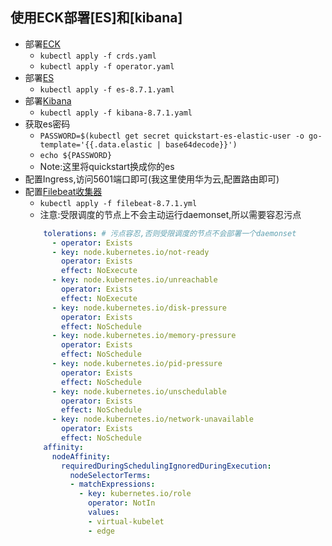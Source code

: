 
## 使用ECK部署[ES]和[kibana]

- 部署[ECK](https://www.elastic.co/guide/en/cloud-on-k8s/2.6/k8s-deploy-eck.html)
  - `kubectl apply -f crds.yaml`
  - `kubectl apply -f operator.yaml`
- 部署[ES](https://www.elastic.co/guide/en/cloud-on-k8s/2.6/k8s-deploy-elasticsearch.html)
  - `kubectl apply -f es-8.7.1.yaml`
- 部署[Kibana](https://www.elastic.co/guide/en/cloud-on-k8s/2.6/k8s-kibana-es.html#k8s-kibana-eck-managed-es)
  - `kubectl apply -f kibana-8.7.1.yaml`
- 获取es密码
  - `PASSWORD=$(kubectl get secret quickstart-es-elastic-user -o go-template='{{.data.elastic | base64decode}}')`
  - `echo ${PASSWORD}`
  - Note:这里将quickstart换成你的es
- 配置Ingress,访问5601端口即可(我这里使用华为云,配置路由即可)
- 配置[Filebeat收集器](https://www.elastic.co/guide/en/beats/filebeat/current/running-on-kubernetes.html)
  - `kubectl apply -f filebeat-8.7.1.yml`
  - 注意:受限调度的节点上不会主动运行daemonset,所以需要容忍污点
  ```yaml
      tolerations: # 污点容忍,否则受限调度的节点不会部署一个daemonset
        - operator: Exists
        - key: node.kubernetes.io/not-ready
          operator: Exists
          effect: NoExecute
        - key: node.kubernetes.io/unreachable
          operator: Exists
          effect: NoExecute
        - key: node.kubernetes.io/disk-pressure
          operator: Exists
          effect: NoSchedule
        - key: node.kubernetes.io/memory-pressure
          operator: Exists
          effect: NoSchedule
        - key: node.kubernetes.io/pid-pressure
          operator: Exists
          effect: NoSchedule
        - key: node.kubernetes.io/unschedulable
          operator: Exists
          effect: NoSchedule
        - key: node.kubernetes.io/network-unavailable
          operator: Exists
          effect: NoSchedule
      affinity:
        nodeAffinity:
          requiredDuringSchedulingIgnoredDuringExecution:
            nodeSelectorTerms:
            - matchExpressions:
              - key: kubernetes.io/role
                operator: NotIn
                values:
                - virtual-kubelet
                - edge
  ```

